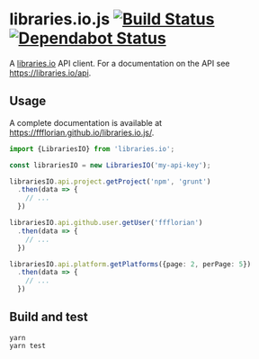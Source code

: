 # libraries.io.js [![Build Status](https://api.travis-ci.org/ffflorian/libraries.io.js.svg?branch=master)](https://travis-ci.org/ffflorian/libraries.io.js/) [![Dependabot Status](https://api.dependabot.com/badges/status?host=github&repo=ffflorian/libraries.io.js)](https://dependabot.com)

A [libraries.io](https://libraries.io) API client. For a documentation on the API see https://libraries.io/api.

## Usage

A complete documentation is available at https://ffflorian.github.io/libraries.io.js/.

```ts
import {LibrariesIO} from 'libraries.io';

const librariesIO = new LibrariesIO('my-api-key');

librariesIO.api.project.getProject('npm', 'grunt')
  .then(data => {
    // ...
  })

librariesIO.api.github.user.getUser('ffflorian')
  .then(data => {
    // ...
  })

librariesIO.api.platform.getPlatforms({page: 2, perPage: 5})
  .then(data => {
    // ...
  })

```

## Build and test

```
yarn
yarn test
```
